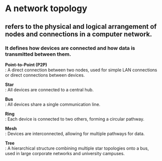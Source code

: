 # A network topology 
## refers to the physical and logical arrangement of nodes and connections in a computer network.
### It defines how devices are connected and how data is transmitted between them.


**Point-to-Point (P2P)** \
    : A direct connection between two nodes, used for simple LAN connections or direct connections between devices.

**Star** \
    : All devices are connected to a central hub.

**Bus** \
    : All devices share a single communication line.

**Ring** \
    : Each device is connected to two others, forming a circular pathway.

**Mesh** \
    : Devices are interconnected, allowing for multiple pathways for data.

**Tree** \
    : A hierarchical structure combining multiple star topologies onto a bus, used in large corporate networks and university campuses.
